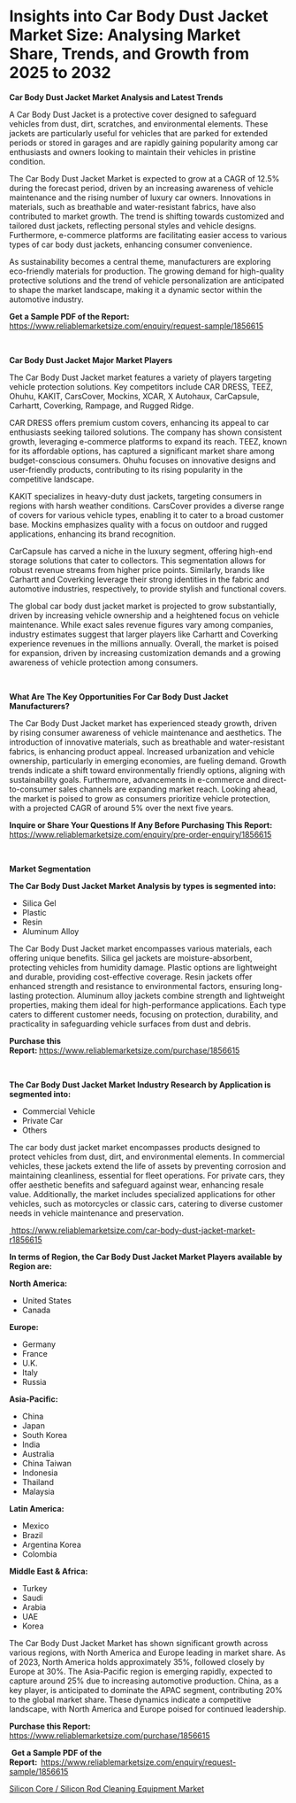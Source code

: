 <p><h1>Insights into Car Body Dust Jacket Market Size: Analysing Market Share, Trends, and Growth from 2025 to 2032</h1></p><p><strong>Car Body Dust Jacket Market Analysis and Latest Trends</strong></p>
<p><p>A Car Body Dust Jacket is a protective cover designed to safeguard vehicles from dust, dirt, scratches, and environmental elements. These jackets are particularly useful for vehicles that are parked for extended periods or stored in garages and are rapidly gaining popularity among car enthusiasts and owners looking to maintain their vehicles in pristine condition.</p><p>The Car Body Dust Jacket Market is expected to grow at a CAGR of 12.5% during the forecast period, driven by an increasing awareness of vehicle maintenance and the rising number of luxury car owners. Innovations in materials, such as breathable and water-resistant fabrics, have also contributed to market growth. The trend is shifting towards customized and tailored dust jackets, reflecting personal styles and vehicle designs. Furthermore, e-commerce platforms are facilitating easier access to various types of car body dust jackets, enhancing consumer convenience.</p><p>As sustainability becomes a central theme, manufacturers are exploring eco-friendly materials for production. The growing demand for high-quality protective solutions and the trend of vehicle personalization are anticipated to shape the market landscape, making it a dynamic sector within the automotive industry.</p></p>
<p><strong>Get a Sample PDF of the Report:&nbsp;</strong> <a href="https://www.reliablemarketsize.com/enquiry/request-sample/1856615?utm_campaign=3564&utm_medium=2&utm_source=Github&utm_content=ia&utm_term=27032025&utm_id=car-body-dust-jacket">https://www.reliablemarketsize.com/enquiry/request-sample/1856615</a></p>
<p>&nbsp;</p>
<p><strong>Car Body Dust Jacket Major Market Players</strong></p>
<p><p>The Car Body Dust Jacket market features a variety of players targeting vehicle protection solutions. Key competitors include CAR DRESS, TEEZ, Ohuhu, KAKIT, CarsCover, Mockins, XCAR, X Autohaux, CarCapsule, Carhartt, Coverking, Rampage, and Rugged Ridge. </p><p>CAR DRESS offers premium custom covers, enhancing its appeal to car enthusiasts seeking tailored solutions. The company has shown consistent growth, leveraging e-commerce platforms to expand its reach. TEEZ, known for its affordable options, has captured a significant market share among budget-conscious consumers. Ohuhu focuses on innovative designs and user-friendly products, contributing to its rising popularity in the competitive landscape.</p><p>KAKIT specializes in heavy-duty dust jackets, targeting consumers in regions with harsh weather conditions. CarsCover provides a diverse range of covers for various vehicle types, enabling it to cater to a broad customer base. Mockins emphasizes quality with a focus on outdoor and rugged applications, enhancing its brand recognition.</p><p>CarCapsule has carved a niche in the luxury segment, offering high-end storage solutions that cater to collectors. This segmentation allows for robust revenue streams from higher price points. Similarly, brands like Carhartt and Coverking leverage their strong identities in the fabric and automotive industries, respectively, to provide stylish and functional covers.</p><p>The global car body dust jacket market is projected to grow substantially, driven by increasing vehicle ownership and a heightened focus on vehicle maintenance. While exact sales revenue figures vary among companies, industry estimates suggest that larger players like Carhartt and Coverking experience revenues in the millions annually. Overall, the market is poised for expansion, driven by increasing customization demands and a growing awareness of vehicle protection among consumers.</p></p>
<p>&nbsp;</p>
<p><strong>What Are The Key Opportunities For Car Body Dust Jacket Manufacturers?</strong></p>
<p><p>The Car Body Dust Jacket market has experienced steady growth, driven by rising consumer awareness of vehicle maintenance and aesthetics. The introduction of innovative materials, such as breathable and water-resistant fabrics, is enhancing product appeal. Increased urbanization and vehicle ownership, particularly in emerging economies, are fueling demand. Growth trends indicate a shift toward environmentally friendly options, aligning with sustainability goals. Furthermore, advancements in e-commerce and direct-to-consumer sales channels are expanding market reach. Looking ahead, the market is poised to grow as consumers prioritize vehicle protection, with a projected CAGR of around 5% over the next five years.</p></p>
<p><strong>Inquire or Share Your Questions If Any Before Purchasing This Report:</strong> <a href="https://www.reliablemarketsize.com/enquiry/pre-order-enquiry/1856615?utm_campaign=3564&utm_medium=2&utm_source=Github&utm_content=ia&utm_term=27032025&utm_id=car-body-dust-jacket">https://www.reliablemarketsize.com/enquiry/pre-order-enquiry/1856615</a></p>
<p>&nbsp;</p>
<p><strong>Market Segmentation</strong></p>
<p><strong>The Car Body Dust Jacket Market Analysis by types is segmented into:</strong></p>
<p><ul><li>Silica Gel</li><li>Plastic</li><li>Resin</li><li>Aluminum Alloy</li></ul></p>
<p><p>The Car Body Dust Jacket market encompasses various materials, each offering unique benefits. Silica gel jackets are moisture-absorbent, protecting vehicles from humidity damage. Plastic options are lightweight and durable, providing cost-effective coverage. Resin jackets offer enhanced strength and resistance to environmental factors, ensuring long-lasting protection. Aluminum alloy jackets combine strength and lightweight properties, making them ideal for high-performance applications. Each type caters to different customer needs, focusing on protection, durability, and practicality in safeguarding vehicle surfaces from dust and debris.</p></p>
<p><strong>Purchase this Report:&nbsp;</strong><a href="https://www.reliablemarketsize.com/purchase/1856615?utm_campaign=3564&utm_medium=2&utm_source=Github&utm_content=ia&utm_term=27032025&utm_id=car-body-dust-jacket">https://www.reliablemarketsize.com/purchase/1856615</a></p>
<p>&nbsp;</p>
<p><strong>The Car Body Dust Jacket Market Industry Research by Application is segmented into:</strong></p>
<p><ul><li>Commercial Vehicle</li><li>Private Car</li><li>Others</li></ul></p>
<p><p>The car body dust jacket market encompasses products designed to protect vehicles from dust, dirt, and environmental elements. In commercial vehicles, these jackets extend the life of assets by preventing corrosion and maintaining cleanliness, essential for fleet operations. For private cars, they offer aesthetic benefits and safeguard against wear, enhancing resale value. Additionally, the market includes specialized applications for other vehicles, such as motorcycles or classic cars, catering to diverse customer needs in vehicle maintenance and preservation.</p></p>
<p><a href="https://www.reliablemarketsize.com/car-body-dust-jacket-market-r1856615?utm_campaign=3564&utm_medium=2&utm_source=Github&utm_content=ia&utm_term=27032025&utm_id=car-body-dust-jacket">&nbsp;https://www.reliablemarketsize.com/car-body-dust-jacket-market-r1856615</a></p>
<p><strong>In terms of Region, the Car Body Dust Jacket Market Players available by Region are:</strong></p>
<p>
    <p> <strong> North America: </strong>
        <ul>
            <li>United States</li>
            <li>Canada</li>
        </ul>
        </p> 
    <p> <strong> Europe: </strong>
        <ul>
            <li>Germany</li>
            <li>France</li>
            <li>U.K.</li>
            <li>Italy</li>
            <li>Russia</li>
        </ul>
        </p> 
    <p> <strong> Asia-Pacific: </strong>
        <ul>
            <li>China</li>
            <li>Japan</li>
            <li>South Korea</li>
            <li>India</li>
            <li>Australia</li>
            <li>China Taiwan</li>
            <li>Indonesia</li>
            <li>Thailand</li>
            <li>Malaysia</li>
        </ul>
        </p> 
    <p> <strong> Latin America: </strong>
        <ul>
            <li>Mexico</li>
            <li>Brazil</li>
            <li>Argentina Korea</li>
            <li>Colombia</li>
        </ul>
        </p> 
    <p> <strong> Middle East & Africa: </strong>
        <ul>
            <li>Turkey</li>
            <li>Saudi</li>
            <li>Arabia</li>
            <li>UAE</li>
            <li>Korea</li>
        </ul>
    </p>
    </p>
<p><p>The Car Body Dust Jacket Market has shown significant growth across various regions, with North America and Europe leading in market share. As of 2023, North America holds approximately 35%, followed closely by Europe at 30%. The Asia-Pacific region is emerging rapidly, expected to capture around 25% due to increasing automotive production. China, as a key player, is anticipated to dominate the APAC segment, contributing 20% to the global market share. These dynamics indicate a competitive landscape, with North America and Europe poised for continued leadership.</p></p>
<p><strong>Purchase this Report: </strong><a href="https://www.reliablemarketsize.com/purchase/1856615?utm_campaign=3564&utm_medium=2&utm_source=Github&utm_content=ia&utm_term=27032025&utm_id=car-body-dust-jacket">https://www.reliablemarketsize.com/purchase/1856615</a></p>
<p>&nbsp;<strong>Get a Sample PDF of the Report:&nbsp;&nbsp;</strong><a href="https://www.reliablemarketsize.com/enquiry/request-sample/1856615?utm_campaign=3564&utm_medium=2&utm_source=Github&utm_content=ia&utm_term=27032025&utm_id=car-body-dust-jacket">https://www.reliablemarketsize.com/enquiry/request-sample/1856615</a></p>
<p><strong></strong></p>
<p><p><a href="https://github.com/groszsaoudrd/Market-Research-Report-List-1/blob/main/silicon-core-silicon-rod-cleaning-equipment-market.md?utm_campaign=3564&utm_medium=2&utm_source=Github&utm_content=ia&utm_term=27032025&utm_id=car-body-dust-jacket">Silicon Core / Silicon Rod Cleaning Equipment Market</a></p></p>